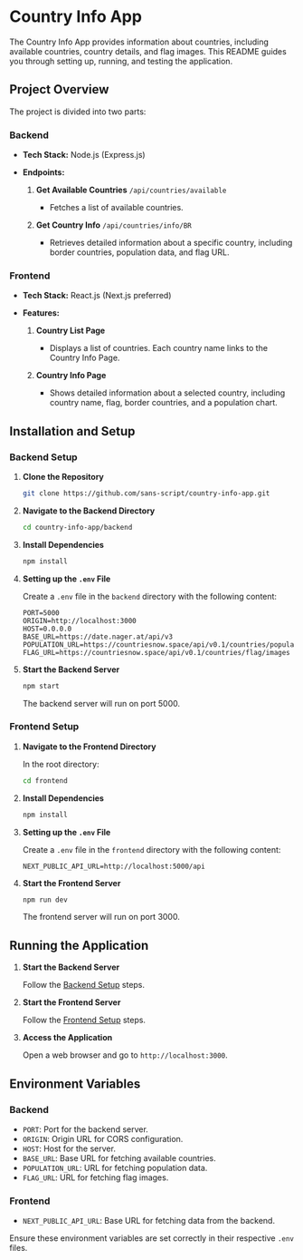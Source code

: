 # Country Info App

The Country Info App provides information about countries, including available countries, country details, and flag images. This README guides you through setting up, running, and testing the application.

## Project Overview

The project is divided into two parts:

### Backend

- **Tech Stack:** Node.js (Express.js)

- **Endpoints:**

  1. **Get Available Countries** `/api/countries/available`

     - Fetches a list of available countries.

  2. **Get Country Info** `/api/countries/info/BR`

     - Retrieves detailed information about a specific country, including border countries, population data, and flag URL.

### Frontend

- **Tech Stack:** React.js (Next.js preferred)

- **Features:**

  1. **Country List Page**

     - Displays a list of countries. Each country name links to the Country Info Page.

  2. **Country Info Page**

     - Shows detailed information about a selected country, including country name, flag, border countries, and a population chart.

## Installation and Setup

### Backend Setup

1. **Clone the Repository**

   ```bash
   git clone https://github.com/sans-script/country-info-app.git
   ```

2. **Navigate to the Backend Directory**

   ```bash
   cd country-info-app/backend
   ```

3. **Install Dependencies**

   ```bash
   npm install
   ```

4. **Setting up the `.env` File**

   Create a `.env` file in the `backend` directory with the following content:

   ```
   PORT=5000
   ORIGIN=http://localhost:3000
   HOST=0.0.0.0
   BASE_URL=https://date.nager.at/api/v3
   POPULATION_URL=https://countriesnow.space/api/v0.1/countries/population
   FLAG_URL=https://countriesnow.space/api/v0.1/countries/flag/images
   ```

5. **Start the Backend Server**

   ```bash
   npm start
   ```

   The backend server will run on port 5000.

### Frontend Setup

1. **Navigate to the Frontend Directory**

   In the root directory:

   ```bash
   cd frontend
   ```

2. **Install Dependencies**

   ```bash
   npm install
   ```

3. **Setting up the `.env` File**

   Create a `.env` file in the `frontend` directory with the following content:

   ```
   NEXT_PUBLIC_API_URL=http://localhost:5000/api
   ```

4. **Start the Frontend Server**

   ```bash
   npm run dev
   ```

   The frontend server will run on port 3000.

## Running the Application

1. **Start the Backend Server**

   Follow the [Backend Setup](#backend-setup) steps.

2. **Start the Frontend Server**

   Follow the [Frontend Setup](#frontend-setup) steps.

3. **Access the Application**

   Open a web browser and go to `http://localhost:3000`.

## Environment Variables

### Backend

- `PORT`: Port for the backend server.
- `ORIGIN`: Origin URL for CORS configuration.
- `HOST`: Host for the server.
- `BASE_URL`: Base URL for fetching available countries.
- `POPULATION_URL`: URL for fetching population data.
- `FLAG_URL`: URL for fetching flag images.

### Frontend

- `NEXT_PUBLIC_API_URL`: Base URL for fetching data from the backend.

Ensure these environment variables are set correctly in their respective `.env` files.
